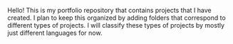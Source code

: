 Hello! This is my portfolio repository that contains projects that I have created.
I plan to keep this organized by adding folders that correspond to different types of projects.
I will classify these types of projects by mostly just different languages for now.
